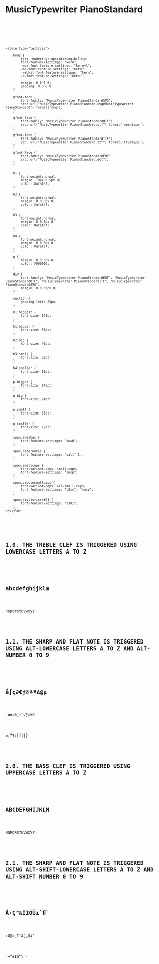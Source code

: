 <h1>MusicTypewriter PianoStandard</h1>
<code><!DOCTYPE html PUBLIC "-//W3C//DTD HTML 4.01//EN" "http://www.w3.org/TR/html4/strict.dtd">
<html>
<head>
	<title>MusicTypewriter PianoStandard Lorem ipsum</title>
	
	<style type="text/css">

		body {
			text-rendering: optimizeLegibility;
			font-feature-settings: "kern";
			-moz-font-feature-settings: "kern=1";
			-ms-font-feature-settings: "kern";
			-webkit-font-feature-settings: "kern";
			-o-font-feature-settings: "kern";
			
			margin: 0 0 0 0;
			padding: 0 0 0 0;
		}

		@font-face {
			font-family: "MusicTypewriter PianoStandardSVG";
			src: url("MusicTypewriter PianoStandard.svg#MusicTypewriter PianoStandard") format('svg');
		}

		@font-face {
			font-family: "MusicTypewriter PianoStandardOTF";
			src: url("MusicTypewriter PianoStandard.otf") format('opentype');
		}

		@font-face {
			font-family: "MusicTypewriter PianoStandardTTF";
			src: url("MusicTypewriter PianoStandard.ttf") format('truetype');
		}

		@font-face {
			font-family: "MusicTypewriter PianoStandardEOT"
	 		src: url("MusicTypewriter PianoStandard.eot");
		}

	
		h1 {
			font-weight:normal;
			margin: 10px 0 5px 0;
			color: #afafaf;
		}

		h2 {
			font-weight:normal;
			margin: 0 0 5px 0;
			color: #afafaf;
		}
		
		h3 {
			font-weight:normal;
			margin: 0 0 5px 0;
			color: #afafaf;
		}
		
		h4 {
			font-weight:normal;
			margin: 0 0 5px 0;
			color: #afafaf;
		}
		
		p {
			margin: 0 0 5px 0;
			color: #000000;
		}
		
		div {
			font-family: "MusicTypewriter PianoStandardEOT", "MusicTypewriter PianoStandardOTF", "MusicTypewriter PianoStandardTTF", "MusicTypewriter PianoStandardSVG";
			margin: 0 0 30px 0;
		}
		
		section {
			padding-left: 25px;
		}

		h1.biggest {
			font-size: 145pt;
		}
		
		h1.bigger {
			font-size: 58pt;
		}

		h2.big {
			font-size: 40pt;
		}
		
		h3.small {
			font-size: 32pt;
		}

		h4.smaller {
			font-size: 18pt;
		}

		p.bigger {
			font-size: 145pt;
		}

		p.big {
			font-size: 24pt;
		}
		
		p.small {
			font-size: 18pt;
		}

		p.smaller {
			font-size: 12pt;
		}

		span.swashes {
			font-feature-settings: "swsh";	
		}
		
		span.alternates {	
			font-feature-settings: "salt" 1;
		}
		
		span.smallcaps {
			font-variant-caps: small-caps;
			font-feature-settings: "smcp";
		}

		span.capstosmallcaps {
			font-variant-caps: all-small-caps;
			font-feature-settings: "c2sc", "smcp";
		}
		
		span.stylisticset01 {
			font-feature-settings: "ss01";
		}
	</style>
	
</head>
<body>
<section>
<h2>1.0. THE TREBLE CLEF IS TRIGGERED USING LOWERCASE LETTERS A TO Z</h2>
	<div>
		<h1 class="biggest">abcdefghijklm</h1>
		<p class="bigger">nopqrstuvwxyz</p>
	</div>
<h2>1.1. THE SHARP AND FLAT NOTE IS TRIGGERED USING ALT-LOWERCASE LETTERS A TO Z AND ALT-NUMBER 0 TO 9</h2>
	<div>
		<h1 class="biggest">å∫ç∂€ƒ©ª⁄º∆@µ</h1>
		<p class="bigger">~øπ«®‚†¨√∑≈¥Ω</p>
		<p class="bigger">≠¡“¶¢[]|{}</p>
	</div>
<h2>2.0. THE BASS CLEF IS TRIGGERED USING UPPERCASE LETTERS A TO Z</h2>
	<div>
		<h1 class="biggest">ABCDEFGHIJKLM</h1>
		<p class="bigger">NOPQRSTUVWXYZ</p>
	</div>
<h2>2.1. THE SHARP AND FLAT NOTE IS TRIGGERED USING ALT-SHIFT-LOWERCASE LETTERS A TO Z AND ALT-SHIFT NUMBER 0 TO 9</h2>
	<div>
		<h1 class="biggest">Å‹Ç™‰ÏÌÓÛıˆﬂ˘</h1>
		<p class="bigger">›Ø∏»¸Í˝Á◊„Ù‡ˇ</p>
		<p class="bigger">¯¬”#£ﬁ^\˜·</p>
	</div>
</section>
</body>
</html></code>
